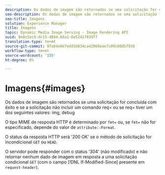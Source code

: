 ```yaml
---
description: Os dados de imagem são retornados se uma solicitação for concluída com êxito e se a solicitação não incluir um comando req= ou se req= tiver um dos valores a seguir img, debug
seo-description: Os dados de imagem são retornados se uma solicitação for concluída com êxito e se a solicitação não incluir um comando req= ou se req= tiver um dos valores a seguir img, debug
seo-title: Imagens
solution: Experience Manager
title: Imagens
topic: Dynamic Media Image Serving - Image Rendering API
uuid: 8e8c5ec9-dc15-4894-b6a1-8e5241f03977
translation-type: tm+mt
source-git-commit: 97a84e8e7edd3d834ca42069eae7c09c00d57938
workflow-type: tm+mt
source-wordcount: '155'
ht-degree: 0%

---
```



# Imagens{#images}

Os dados de imagem são retornados se uma solicitação for concluída com êxito e se a solicitação não incluir um comando req= ou se req= tiver um dos seguintes valores: img, debug

O tipo MIME de resposta HTTP é determinado por `fmt=` ou, se `fmt=` não for especificado, depende do valor de `attribute::Format`.

O status da resposta HTTP será &#39;200 OK&#39; se o método de solicitação for incondicional `GET` ou `HEAD`.

O servidor pode responder com o status &#39;304&#39; (não modificado) e não retornar nenhum dado de imagem em resposta a uma solicitação condicional `GET` (com o campo [!DNL If-Modified-Since] presente em `request-header`).
